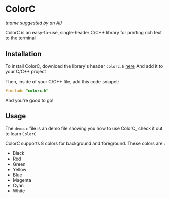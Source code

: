 # ColorC
*(name suggested by an AI)*

ColorC is an easy-to-use, single-header C/C++ library for printing rich text to the terminal

## Installation

To install ColorC, download the library's header `colorc.h` [here](https://github.com/gugu256/ColorC/blob/main/colorc.h) And add it to your C/C++ project

Then, inside of your C/C++ file, add this code snippet:

```c
#include "colorc.h"
```

And you're good to go!

## Usage

The `demo.c` file is an demo file showing you how to use ColorC, check it out to learn `ColorC`

ColorC supports 8 colors for background and foreground. These colors are :
   
- Black
- Red
- Green
- Yellow
- Blue
- Magenta
- Cyan
- White
